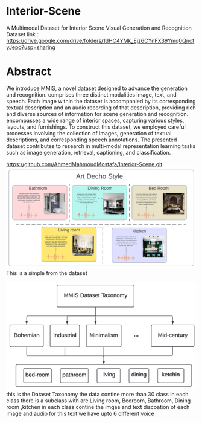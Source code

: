 # Interior-Scene
A Multimodal Dataset for Interior Scene Visual Generation and Recognition
Dataset link :  https://drive.google.com/drive/folders/1dHC4YMk_Ejz6CYnFX39Ymq0QncfyJepo?usp=sharing
# Abstract 
We introduce MMIS, a novel dataset designed to advance the generation and recognition. comprises three distinct modalities image, text, and speech. Each image within the dataset is accompanied by its corresponding textual description and an audio recording of that description, providing rich and diverse sources of information for scene generation and recognition. encompasses a wide range of interior spaces, capturing various styles, layouts, and furnishings. To construct this dataset, we employed careful processes involving the collection of images, generation of textual descriptions, and corresponding speech annotations. The presented dataset contributes to research in multi-modal representation learning tasks such as image generation, retrieval, captioning, and classification.

https://github.com/AhmedMahmoudMostafa/Interior-Scene.git
![Alt Text](https://github.com/AhmedMahmoudMostafa/Interior-Scene/raw/main/Blank%20diagram%20(6).png)
This is a simple from the dataset 


![Alt Text](https://github.com/AhmedMahmoudMostafa/Interior-Scene/raw/main/taxonomy3.png)
this is the Dataset Taxonomy the data contine more than 30 class in each class there is a subclass with are Living room, Bedroom, Bathroom, Dining room ,kitchen
in each class contine the imgae and text discoation of each image and audio for this text we have upto 6 different voice

